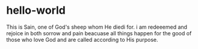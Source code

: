 # hello-world

This is Sain, one of God's sheep whom He diedi for. i am redeeemed and rejoice in both sorrow and pain beacuase all things happen for the good of those who love  God and are called according to His purpose.

